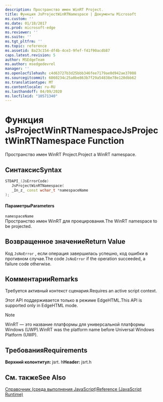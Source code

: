 ```yaml
---
description: Пространство имен WinRT Project.
title: Функция JsProjectWinRTNamespace | Документы Microsoft
ms.custom: ''
ms.date: 01/18/2017
ms.prod: microsoft-edge
ms.reviewer: ''
ms.suite: ''
ms.tgt_pltfrm: ''
ms.topic: reference
ms.assetid: 8a23c154-df4b-4ce3-9fef-f41f90acdb87
caps.latest.revision: 5
author: MSEdgeTeam
ms.author: msedgedevrel
manager: ''
ms.openlocfilehash: c4d63727b3d25bbb346fee7179ae0d942ae37008
ms.sourcegitcommit: 6860234c25a8be863b7f29a54838e78e120dbb62
ms.translationtype: MT
ms.contentlocale: ru-RU
ms.lasthandoff: 04/09/2020
ms.locfileid: "10571340"
---
```

# <span data-ttu-id="d94f2-103">Функция JsProjectWinRTNamespace</span><span class="sxs-lookup"><span data-stu-id="d94f2-103">JsProjectWinRTNamespace Function</span></span>
<span data-ttu-id="d94f2-104">Пространство имен WinRT Project.</span><span class="sxs-lookup"><span data-stu-id="d94f2-104">Project a WinRT namespace.</span></span>  
  
## <span data-ttu-id="d94f2-105">Синтаксис</span><span class="sxs-lookup"><span data-stu-id="d94f2-105">Syntax</span></span>  
  
```cpp  
STDAPI_(JsErrorCode)  
   JsProjectWinRTNamespace(  
   _In_z_ const wchar_t *namespaceName  
);  
```  
  
#### <span data-ttu-id="d94f2-106">Параметры</span><span class="sxs-lookup"><span data-stu-id="d94f2-106">Parameters</span></span>  
 `namespaceName`  
 <span data-ttu-id="d94f2-107">Пространство имен WinRT для проецирования.</span><span class="sxs-lookup"><span data-stu-id="d94f2-107">The WinRT namespace to be projected.</span></span>  
  
## <span data-ttu-id="d94f2-108">Возвращенное значение</span><span class="sxs-lookup"><span data-stu-id="d94f2-108">Return Value</span></span>  
 <span data-ttu-id="d94f2-109">Код `JsNoError` , если операция завершилась успешно, код ошибки в противном случае.</span><span class="sxs-lookup"><span data-stu-id="d94f2-109">The code `JsNoError` if the operation succeeded, a failure code otherwise.</span></span>  
  
## <span data-ttu-id="d94f2-110">Комментарии</span><span class="sxs-lookup"><span data-stu-id="d94f2-110">Remarks</span></span>  
 <span data-ttu-id="d94f2-111">Требуется активный контекст сценария.</span><span class="sxs-lookup"><span data-stu-id="d94f2-111">Requires an active script context.</span></span>  
  
 <span data-ttu-id="d94f2-112">Этот API поддерживается только в режиме EdgeHTML.</span><span class="sxs-lookup"><span data-stu-id="d94f2-112">This API is supported only in EdgeHTML mode.</span></span>  
  
> [!NOTE]
>  <span data-ttu-id="d94f2-113">WinRT — это название платформы для универсальной платформы Windows (UWP).</span><span class="sxs-lookup"><span data-stu-id="d94f2-113">WinRT was the platform name before Universal Windows Platform (UWP).</span></span>  
  
## <span data-ttu-id="d94f2-114">Требования</span><span class="sxs-lookup"><span data-stu-id="d94f2-114">Requirements</span></span>  
 <span data-ttu-id="d94f2-115">**Верхний колонтитул:** jsrt. h</span><span class="sxs-lookup"><span data-stu-id="d94f2-115">**Header:** jsrt.h</span></span>  
  
## <span data-ttu-id="d94f2-116">См. также</span><span class="sxs-lookup"><span data-stu-id="d94f2-116">See Also</span></span>  
 [<span data-ttu-id="d94f2-117">Справочник (среда выполнения JavaScript)</span><span class="sxs-lookup"><span data-stu-id="d94f2-117">Reference (JavaScript Runtime)</span></span>](../chakra-hosting/reference-javascript-runtime.md)